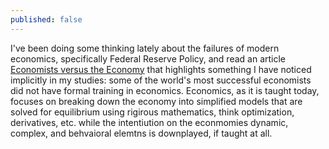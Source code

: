 ```yaml
---
published: false
---
```

I've been doing some thinking lately about the failures of modern economics, specifically Federal Reserve Policy, and read an article [Economists versus the Economy](https://www.project-syndicate.org/commentary/mathematical-economics-training-too-narrow-by-robert-skidelsky-2016-12?utm_source=project-syndicate.org&utm_medium=email&utm_campaign=authnote) that highlights something I have noticed implicitly in my studies: some of the world's most successful economists did not have formal training in economics. Economics, as it is taught today, focuses on breaking down the economy into simplified models that are solved for equilibrium using rigirous mathematics, think optimization, derivatives, etc. while the intentiution on the econmomies dynamic, complex, and behvaioral elemtns is downplayed, if taught at all. 